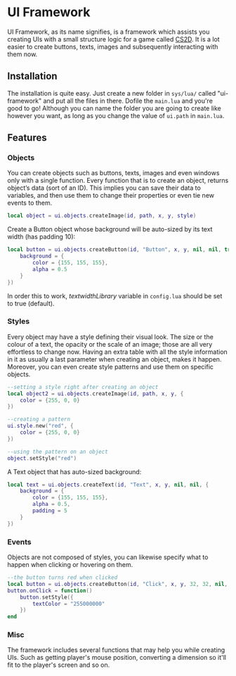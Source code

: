 # UI Framework
UI Framework, as its name signifies, is a framework which assists you creating UIs with a small structure logic for a game called [CS2D](http://www.cs2d.com/). It is a lot easier to create buttons, texts, images and subsequently interacting with them now.

## Installation
The installation is quite easy. Just create a new folder in `sys/lua/` called "ui-framework" and put all the files in there. Dofile the `main.lua` and you're good to go! Although you can name the folder you are going to create like however you want, as long as you change the value of `ui.path` in `main.lua`.

## Features

### Objects
You can create objects such as buttons, texts, images and even windows only with a single function. Every function that is to create an object, returns object’s data (sort of an ID). This implies you can save their data to variables, and then use them to change their properties or even tie new events to them.
```Lua
local object = ui.objects.createImage(id, path, x, y, style)
```

Create a Button object whose background will be auto-sized by its text width (has padding 10):
```Lua
local button = ui.objects.createButton(id, "Button", x, y, nil, nil, true, 10, {
    background = {
        color = {155, 155, 155},
        alpha = 0.5
    }
})
```
In order this to work, *textwidthLibrary* variable in `config.lua` should be set to true (default). 

### Styles
Every object may have a style defining their visual look. The size or the colour of a text, the opacity or the scale of an image; those are all very effortless to change now. Having an extra table with all the style information in it as usually a last parameter when creating an object, makes it happen. Moreover, you can even create style patterns and use them on specific objects. 
```Lua
--setting a style right after creating an object
local object2 = ui.objects.createImage(id, path, x, y, {
    color = {255, 0, 0}
})

--creating a pattern
ui.style.new("red", {
    color = {255, 0, 0}
})

--using the pattern on an object
object.setStyle("red")
 ```

A Text object that has auto-sized background:
```Lua
local text = ui.objects.createText(id, "Text", x, y, nil, nil, {
    background = {
        color = {155, 155, 155},
        alpha = 0.5,
        padding = 5
    }
})
```

### Events
Objects are not composed of styles, you can likewise specify what to happen when clicking or hovering on them.
```Lua
--the button turns red when clicked
local button = ui.objects.createButton(id, "Click", x, y, 32, 32, nil, nil, style)
button.onClick = function()
    button.setStyle({
        textColor = "255000000"
    })
end
 ```
### Misc
The framework includes several functions that may help you while creating UIs. Such as getting player's mouse position, converting a dimension so it'll fit to the player's screen and so on.
